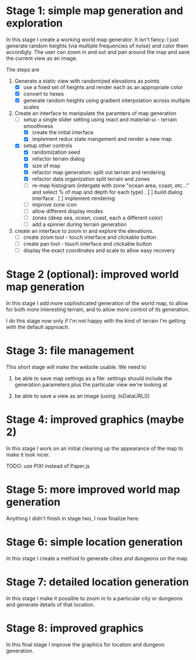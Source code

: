 

# Stage 1: simple map generation and exploration

In this stage I create a working world map generator. It isn't fancy: I just generate random heights (via multiple frequencies of noise) and color them accordigly. The user can zoom in and out and pan around the map and save the current view as an image.

The steps are

1. Generate a static view with randomized elevations as points
   - [x] use a fixed set of heights and render each as an appropriate color
   - [x] convert to hexes
   - [x] generate random heights using gradient interpolation across multiple scales
2. Create an interface to manipulate the paramters of map generation
   - [ ] setup a single slider setting using react and material-ui - terrain smoothness
       * [x] create the initial interface
       * [x] implement redux state mangement and render a new map
   - [x] setup other controls
       * [x] randomization seed
       * [x] refactor terrain dialog
       * [x] size of map
       * [x] refactor map generation: split out terrain and rendering       
       * [x] refactor data organization split terrain and zones
       * [ ] re-map histogram (intergate with zone "ocean area, coast, etc..."
             and select % of map and depth for each type)
             . [ ] build dialog interface
             . [ ] implement rendering
       * [ ] improve zone icon
       * [ ] allow different display modes
       * [ ] zones (deep sea, ocean, coast, each a different color)
       * [ ] add a spinner during terrain generation

3. create an interface to zoom in and explore the elevations.
   - [ ] create zoom tool - touch interface and clickable button
   - [ ] create pan tool - touch interface and clickable button
   - [ ] display the exact coordinates and scale to allow easy recovery

# Stage 2 (optional): improved world map generation

In this stage I add more sophisticated generation of the world map, to allow for
both more interesting terrain, and to allow more control of its generation.

I do this stage now only if I'm not happy with the kind of terrain I'm getting
with the default approach.

# Stage 3: file management

This short stage will make the website usable. We need to

1. be able to save map settings as a file: settings should include the generation
parameters plus the particular view we're looking at

2. be able to save a view as an image (using .toDataURL())

# Stage 4: improved graphics (maybe 2)

In this stage I work on an initial cleaning up the appearance of the map
to make it look nicer.

TODO: use PIXI instead of Paper.js

# Stage 5: more improved world map generation

Anything I didn't finish in stage two, I now finalize here.

# Stage 6: simple location generation

In this stage I create a method to generate cities and dungeons on the map.

# Stage 7: detailed location generation

In this stage I make it possible to zoom in to a particular city or dungeons and generate
details of that location.

# Stage 8: improved graphics

In this final stage I improve the graphics for location and dungeon generation.
